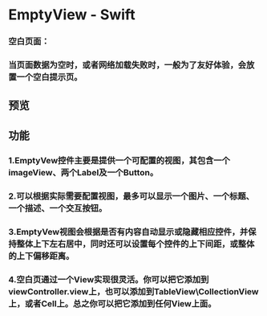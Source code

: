 # EmptyView - Swift
### 空白页面：
### 当页面数据为空时，或者网络加载失败时，一般为了友好体验，会放置一个空白提示页。

## 预览

## 功能
### 1.EmptyVew控件主要是提供一个可配置的视图，其包含一个imageView、两个Label及一个Button。
### 2.可以根据实际需要配置视图，最多可以显示一个图片、一个标题、一个描述、一个交互按钮。
### 3.EmptyVew视图会根据是否有内容自动显示或隐藏相应控件，并保持整体上下左右居中，同时还可以设置每个控件的上下间距，或整体的上下偏移距离。
### 4.空白页通过一个View实现很灵活。你可以把它添加到viewController.view上，也可以添加到TableView\CollectionView上，或者Cell上。总之你可以把它添加到任何View上面。

